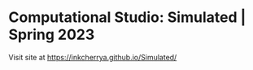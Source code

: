 # Computational Studio: Simulated | Spring 2023
 
Visit site at https://inkcherrya.github.io/Simulated/
